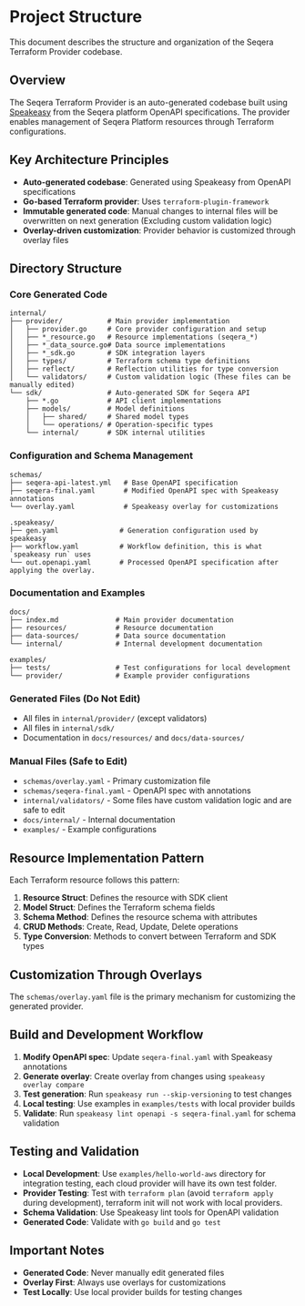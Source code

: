 # Project Structure

This document describes the structure and organization of the Seqera Terraform Provider codebase.

## Overview

The Seqera Terraform Provider is an auto-generated codebase built using [Speakeasy](https://speakeasy.com) from the Seqera platform OpenAPI specifications. The provider enables management of Seqera Platform resources through Terraform configurations.

## Key Architecture Principles

- **Auto-generated codebase**: Generated using Speakeasy from OpenAPI specifications
- **Go-based Terraform provider**: Uses `terraform-plugin-framework` 
- **Immutable generated code**: Manual changes to internal files will be overwritten on next generation (Excluding custom validation logic)
- **Overlay-driven customization**: Provider behavior is customized through overlay files

## Directory Structure

### Core Generated Code

```
internal/
├── provider/           # Main provider implementation
│   ├── provider.go     # Core provider configuration and setup
│   ├── *_resource.go   # Resource implementations (seqera_*)
│   ├── *_data_source.go# Data source implementations
│   ├── *_sdk.go        # SDK integration layers
│   ├── types/          # Terraform schema type definitions
│   ├── reflect/        # Reflection utilities for type conversion
│   └── validators/     # Custom validation logic (These files can be manually edited)
└── sdk/                # Auto-generated SDK for Seqera API
    ├── *.go            # API client implementations
    ├── models/         # Model definitions
    │   ├── shared/     # Shared model types
    │   └── operations/ # Operation-specific types
    └── internal/       # SDK internal utilities
```

### Configuration and Schema Management

```
schemas/
├── seqera-api-latest.yml   # Base OpenAPI specification
├── seqera-final.yaml       # Modified OpenAPI spec with Speakeasy annotations
└── overlay.yaml            # Speakeasy overlay for customizations

.speakeasy/
├── gen.yaml               # Generation configuration used by speakeasy
├── workflow.yaml          # Workflow definition, this is what `speakeasy run` uses
└── out.openapi.yaml       # Processed OpenAPI specification after applying the overlay. 
```

### Documentation and Examples

```
docs/
├── index.md              # Main provider documentation
├── resources/            # Resource documentation
├── data-sources/         # Data source documentation
└── internal/             # Internal development documentation

examples/
├── tests/                # Test configurations for local development
└── provider/             # Example provider configurations
```

### Generated Files (Do Not Edit)
- All files in `internal/provider/` (except validators)
- All files in `internal/sdk/`
- Documentation in `docs/resources/` and `docs/data-sources/`

### Manual Files (Safe to Edit)
- `schemas/overlay.yaml` - Primary customization file
- `schemas/seqera-final.yaml` - OpenAPI spec with annotations
- `internal/validators/` - Some files have custom validation logic and are safe to edit
- `docs/internal/` - Internal documentation
- `examples/` - Example configurations

## Resource Implementation Pattern

Each Terraform resource follows this pattern:

1. **Resource Struct**: Defines the resource with SDK client
2. **Model Struct**: Defines the Terraform schema fields
3. **Schema Method**: Defines the resource schema with attributes
4. **CRUD Methods**: Create, Read, Update, Delete operations
5. **Type Conversion**: Methods to convert between Terraform and SDK types

## Customization Through Overlays

The `schemas/overlay.yaml` file is the primary mechanism for customizing the generated provider. 

## Build and Development Workflow

1. **Modify OpenAPI spec**: Update `seqera-final.yaml` with Speakeasy annotations
2. **Generate overlay**: Create overlay from changes using `speakeasy overlay compare`
3. **Test generation**: Run `speakeasy run --skip-versioning` to test changes
4. **Local testing**: Use examples in `examples/tests` with local provider builds
5. **Validate**: Run `speakeasy lint openapi -s seqera-final.yaml` for schema validation


## Testing and Validation

- **Local Development**: Use `examples/hello-world-aws` directory for integration testing, each cloud provider will have its own test folder. 
- **Provider Testing**: Test with `terraform plan` (avoid `terraform apply` during development), terraform init will not work with local providers. 
- **Schema Validation**: Use Speakeasy lint tools for OpenAPI validation
- **Generated Code**: Validate with `go build` and `go test`

## Important Notes

- **Generated Code**: Never manually edit generated files
- **Overlay First**: Always use overlays for customizations
- **Test Locally**: Use local provider builds for testing changes

